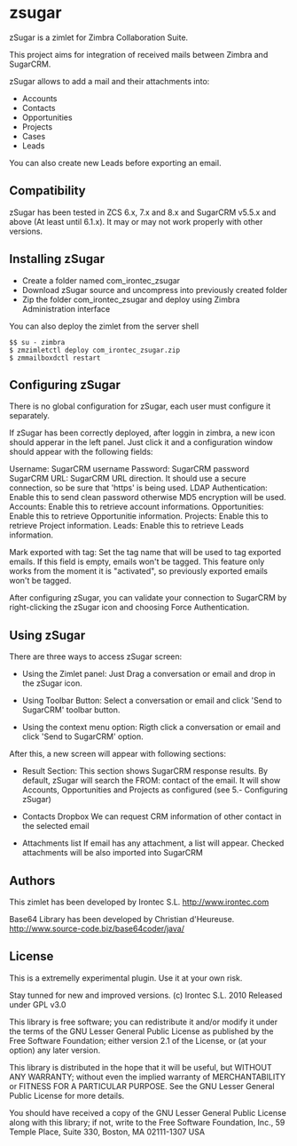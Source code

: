 # zsugar

zSugar is a zimlet for Zimbra Collaboration Suite.

This project aims for integration of received mails between Zimbra and SugarCRM.

zSugar allows to add a mail and their attachments into:
 - Accounts
 - Contacts
 - Opportunities
 - Projects
 - Cases
 - Leads
 
You can also create new Leads before exporting an email.

## Compatibility
zSugar has been tested in ZCS 6.x, 7.x and 8.x  and SugarCRM v5.5.x and 
above (At least until 6.1.x). It may or may not work properly 
with other versions.

## Installing zSugar
 - Create a folder named com_irontec_zsugar
 - Download zSugar source and uncompress into previously created folder
 - Zip the folder com_irontec_zsugar and deploy using Zimbra Administration interface
 
You can also deploy the zimlet from the server shell 

    $$ su - zimbra
    $ zmzimletctl deploy com_irontec_zsugar.zip
    $ zmmailboxdctl restart
  
## Configuring zSugar
 There is no global configuration for zSugar, each user must 
 configure it separately.

 If zSugar has been correctly deployed, after loggin in zimbra, 
 a new icon should apperar in the left panel. Just click it and 
 a configuration window should appear with the following fields:

 Username: SugarCRM username
 Password: SugarCRM password
 SugarCRM URL: SugarCRM URL direction. It should use a secure 
	       connection, so be sure that 'https' is being used.
 LDAP Authentication: Enable this to send clean password otherwise
	       MD5 encryption will be used.
 Accounts: Enable this to retrieve account informations.
 Opportunities: Enable this to retrieve Opportunitie information.
 Projects: Enable this to retrieve Project information.
 Leads: Enable this to retrieve Leads information.
 
 Mark exported with tag: Set the tag name that will be used 
	to tag exported emails. If this field is empty, emails
	won't be tagged. This feature only works from the moment
	it is "activated", so previously exported emails won't 
	be tagged.
 
 After configuring zSugar, you can validate your connection to
 SugarCRM by right-clicking the zSugar icon and choosing Force
 Authentication.
 
## Using zSugar
 There are three ways to access zSugar screen:

 - Using the Zimlet panel: 
   Just Drag a conversation or email and drop in the zSugar icon.

 - Using Toolbar Button:
   Select a conversation or email and click 'Send to SugarCRM'
   toolbar button.

 - Using the context menu option:
   Rigth click a conversation or email and click 'Send to SugarCRM' 
   option.

 After this, a new screen will appear with following sections:
 - Result Section:
    This section shows SugarCRM response results. By default, 
    zSugar will search the FROM: contact of the email. It will show
    Accounts, Opportunities and Projects as configured (see 5.- 
    Configuring zSugar)

 - Contacts Dropbox
    We can request CRM information of other contact in the selected
    email

 - Attachments list
    If email has any attachment, a list will appear. Checked attachments
    will be also imported into SugarCRM 

## Authors

 This zimlet has been developed by Irontec S.L.
    http://www.irontec.com

 Base64 Library has been developed by Christian d'Heureuse.
    http://www.source-code.biz/base64coder/java/

## License
This is a extremelly experimental plugin.
Use it at your own risk.

Stay tunned for new and improved versions.
(c) Irontec S.L. 2010
Released under GPL v3.0

This library is free software; you can redistribute it and/or modify it under the 
terms of the GNU Lesser General Public License as published by the Free Software 
Foundation; either version 2.1 of the License, or (at your option) any later 
version. 
 
This library is distributed in the hope that it will be useful, but WITHOUT ANY 
WARRANTY; without even the implied warranty of MERCHANTABILITY or FITNESS FOR A 
PARTICULAR PURPOSE. See the GNU Lesser General Public License for more details.

You should have received a copy of the GNU Lesser General Public License along 
with this library; if not, write to the Free Software Foundation, Inc., 
59 Temple Place, Suite 330, Boston, MA 02111-1307 USA 


